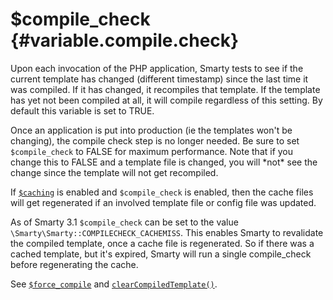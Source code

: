 \$compile\_check {#variable.compile.check}
================

Upon each invocation of the PHP application, Smarty tests to see if the
current template has changed (different timestamp) since the last time
it was compiled. If it has changed, it recompiles that template. If the
template has yet not been compiled at all, it will compile regardless of
this setting. By default this variable is set to TRUE.

Once an application is put into production (ie the templates won\'t be
changing), the compile check step is no longer needed. Be sure to set
`$compile_check` to FALSE for maximum performance. Note that if you
change this to FALSE and a template file is changed, you will \*not\*
see the change since the template will not get recompiled.

If [`$caching`](#variable.caching) is enabled and `$compile_check` is
enabled, then the cache files will get regenerated if an involved
template file or config file was updated.

As of Smarty 3.1 `$compile_check` can be set to the value
`\Smarty\Smarty::COMPILECHECK_CACHEMISS`. This enables Smarty to revalidate the
compiled template, once a cache file is regenerated. So if there was a
cached template, but it\'s expired, Smarty will run a single
compile\_check before regenerating the cache.

See [`$force_compile`](#variable.force.compile) and
[`clearCompiledTemplate()`](#api.clear.compiled.tpl).

